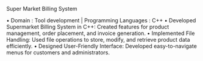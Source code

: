 Super Market Billing System

• Domain : Tool development | Programming Languages : C++
• Developed Supermarket Billing System in C++: Created features for product management, order placement, and invoice
generation.
• Implemented File Handling: Used file operations to store, modify, and retrieve product data efficiently.
• Designed User-Friendly Interface: Developed easy-to-navigate menus for customers and administrators.
